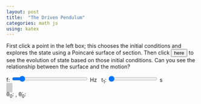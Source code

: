 ```yaml
---
layout: post
title:  "The Driven Pendulum"
categories: math js
using: katex
---
```


First click a point in the left box; this chooses the initial conditions
and explores the state using a Poincaré surface of section. Then click
<button id="go">here</button> to see the evolution of state based on
those initial conditions. Can you see the relationship between the surface
and the motion?

<div>f: <input type="range" id="fRange" min="0" max="10" value="1.0" style="width:200px" step="0.1"/>
  <span id="fValue"></span>Hz
  &nbsp;&nbsp;t<sub>1</sub>: <input type="range" id="tRange" min="10" max="60" value="10" step="5"/>
  <span id="tValue"></span>s
</div>
<canvas id="p" width="320" height="320" style="border-style: solid; border-color: #ccc; border-width: 4px"></canvas>
<canvas id="a" width="320" height="320" style="border-style: solid; border-color: #ccc; border-width: 4px"></canvas>
<div>θ<sub>0</sub>: <span id="theta0"></span>, θ&#x0307;<sub>0</sub>: <span id="thetadot0"></span></div>
<br/>



<script src="/public/js/sicmdemo.js"></script>
<script>
var A = new s.DrivenPendulumAnimation({
  fValueId: 'fValue',
  fRangeId: 'fRange',
  tValueId: 'tValue',
  tRangeId: 'tRange',
  animId: 'a',
  exploreId: 'p',
  theta0Id: 'theta0',
  thetaDot0Id: 'thetadot0',
  goButtonId: 'go'
})

</script>
